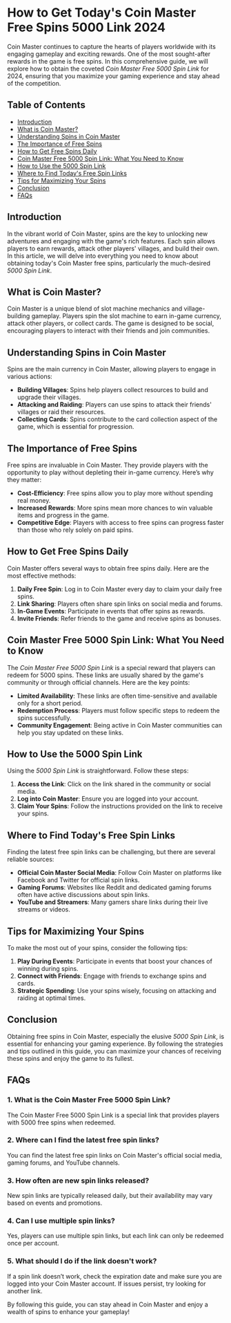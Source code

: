 # How to Get Today's Coin Master Free Spins 5000 Link 2024

Coin Master continues to capture the hearts of players worldwide with its engaging gameplay and exciting rewards. One of the most sought-after rewards in the game is free spins. In this comprehensive guide, we will explore how to obtain the coveted *Coin Master Free 5000 Spin Link* for 2024, ensuring that you maximize your gaming experience and stay ahead of the competition.

## Table of Contents

- [Introduction](#introduction)
- [What is Coin Master?](#what-is-coin-master)
- [Understanding Spins in Coin Master](#understanding-spins-in-coin-master)
- [The Importance of Free Spins](#the-importance-of-free-spins)
- [How to Get Free Spins Daily](#how-to-get-free-spins-daily)
- [Coin Master Free 5000 Spin Link: What You Need to Know](#coin-master-free-5000-spin-link-what-you-need-to-know)
- [How to Use the 5000 Spin Link](#how-to-use-the-5000-spin-link)
- [Where to Find Today's Free Spin Links](#where-to-find-todays-free-spin-links)
- [Tips for Maximizing Your Spins](#tips-for-maximizing-your-spins)
- [Conclusion](#conclusion)
- [FAQs](#faqs)

## Introduction

In the vibrant world of Coin Master, spins are the key to unlocking new adventures and engaging with the game's rich features. Each spin allows players to earn rewards, attack other players' villages, and build their own. In this article, we will delve into everything you need to know about obtaining today's Coin Master free spins, particularly the much-desired *5000 Spin Link*.

## What is Coin Master?

Coin Master is a unique blend of slot machine mechanics and village-building gameplay. Players spin the slot machine to earn in-game currency, attack other players, or collect cards. The game is designed to be social, encouraging players to interact with their friends and join communities.

## Understanding Spins in Coin Master

Spins are the main currency in Coin Master, allowing players to engage in various actions:

- **Building Villages**: Spins help players collect resources to build and upgrade their villages.
- **Attacking and Raiding**: Players can use spins to attack their friends' villages or raid their resources.
- **Collecting Cards**: Spins contribute to the card collection aspect of the game, which is essential for progression.

## The Importance of Free Spins

Free spins are invaluable in Coin Master. They provide players with the opportunity to play without depleting their in-game currency. Here’s why they matter:

- **Cost-Efficiency**: Free spins allow you to play more without spending real money.
- **Increased Rewards**: More spins mean more chances to win valuable items and progress in the game.
- **Competitive Edge**: Players with access to free spins can progress faster than those who rely solely on paid spins.

## How to Get Free Spins Daily

Coin Master offers several ways to obtain free spins daily. Here are the most effective methods:

1. **Daily Free Spin**: Log in to Coin Master every day to claim your daily free spins.
2. **Link Sharing**: Players often share spin links on social media and forums.
3. **In-Game Events**: Participate in events that offer spins as rewards.
4. **Invite Friends**: Refer friends to the game and receive spins as bonuses.

## Coin Master Free 5000 Spin Link: What You Need to Know

The *Coin Master Free 5000 Spin Link* is a special reward that players can redeem for 5000 spins. These links are usually shared by the game's community or through official channels. Here are the key points:

- **Limited Availability**: These links are often time-sensitive and available only for a short period.
- **Redemption Process**: Players must follow specific steps to redeem the spins successfully.
- **Community Engagement**: Being active in Coin Master communities can help you stay updated on these links.

## How to Use the 5000 Spin Link

Using the *5000 Spin Link* is straightforward. Follow these steps:

1. **Access the Link**: Click on the link shared in the community or social media.
2. **Log into Coin Master**: Ensure you are logged into your account.
3. **Claim Your Spins**: Follow the instructions provided on the link to receive your spins.

## Where to Find Today's Free Spin Links

Finding the latest free spin links can be challenging, but there are several reliable sources:

- **Official Coin Master Social Media**: Follow Coin Master on platforms like Facebook and Twitter for official spin links.
- **Gaming Forums**: Websites like Reddit and dedicated gaming forums often have active discussions about spin links.
- **YouTube and Streamers**: Many gamers share links during their live streams or videos.

## Tips for Maximizing Your Spins

To make the most out of your spins, consider the following tips:

1. **Play During Events**: Participate in events that boost your chances of winning during spins.
2. **Connect with Friends**: Engage with friends to exchange spins and cards.
3. **Strategic Spending**: Use your spins wisely, focusing on attacking and raiding at optimal times.

## Conclusion

Obtaining free spins in Coin Master, especially the elusive *5000 Spin Link*, is essential for enhancing your gaming experience. By following the strategies and tips outlined in this guide, you can maximize your chances of receiving these spins and enjoy the game to its fullest.

## FAQs

### 1. What is the Coin Master Free 5000 Spin Link?

The Coin Master Free 5000 Spin Link is a special link that provides players with 5000 free spins when redeemed.

### 2. Where can I find the latest free spin links?

You can find the latest free spin links on Coin Master's official social media, gaming forums, and YouTube channels.

### 3. How often are new spin links released?

New spin links are typically released daily, but their availability may vary based on events and promotions.

### 4. Can I use multiple spin links?

Yes, players can use multiple spin links, but each link can only be redeemed once per account.

### 5. What should I do if the link doesn't work?

If a spin link doesn’t work, check the expiration date and make sure you are logged into your Coin Master account. If issues persist, try looking for another link.

By following this guide, you can stay ahead in Coin Master and enjoy a wealth of spins to enhance your gameplay!
